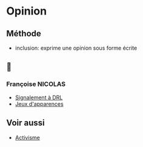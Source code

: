 # Opinion

## Méthode

* inclusion: exprime une opinion sous forme écrite

## 📁

### <a id="nicolas"></a>Françoise NICOLAS
* [Signalement à DRL](./nicolas-drl.md)
* [Jeux d'apparences](./nicolas-japp.md)

## Voir aussi
* [Activisme](./activ.md)
